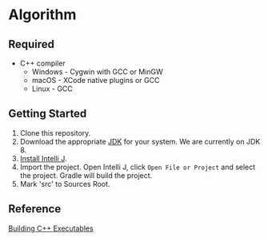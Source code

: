 # Algorithm

## Required

* C++ compiler
	* Windows - Cygwin with GCC or MinGW
	* macOS - XCode native plugins or GCC
	* Linux - GCC

## Getting Started

1. Clone this repository.
2. Download the appropriate [JDK](http://www.oracle.com/technetwork/java/javase/downloads/jdk8-downloads-2133151.html)
for your system. We are currently on JDK 8.
3. [Install Intelli J](https://www.jetbrains.com/idea/download/#section=windows).
4. Import the project. Open Intelli J, click `Open File or Project` and select the project. Gradle will build the project.
5. Mark 'src' to Sources Root.  

## Reference

[Building C++ Executables](https://guides.gradle.org/building-cpp-executables/)
